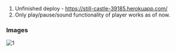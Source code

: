 1. Unfinished deploy - https://still-castle-39185.herokuapp.com/
2. Only play/pause/sound functionality of player works as of now.

### Images
![1](http://i.imgur.com/VS1rYXM.png)

